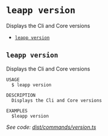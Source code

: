 `leapp version`
===============

Displays the Cli and Core versions

* [`leapp version`](#leapp-version)

## `leapp version`

Displays the Cli and Core versions

```
USAGE
  $ leapp version

DESCRIPTION
  Displays the Cli and Core versions

EXAMPLES
  $leapp version
```

_See code: [dist/commands/version.ts](https://github.com/noovolari/leapp/blob/v0.1.53/dist/commands/version.ts)_
